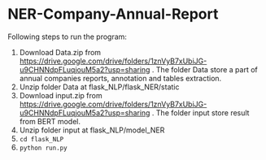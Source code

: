 # NER-Company-Annual-Report

Following steps to run the program:
1. Download Data.zip from https://drive.google.com/drive/folders/1znVyB7xUbiJG-u9CHNNdpFLuqjouM5a2?usp=sharing . The folder Data store a part of annual companies reports, annotation and tables extraction.
2. Unzip folder Data at flask_NLP/flask_NER/static
3. Download input.zip from https://drive.google.com/drive/folders/1znVyB7xUbiJG-u9CHNNdpFLuqjouM5a2?usp=sharing . The folder input store result from BERT model.
4. Unzip folder input at flask_NLP/model_NER
5. ```cd flask_NLP```
6. ```python run.py```
